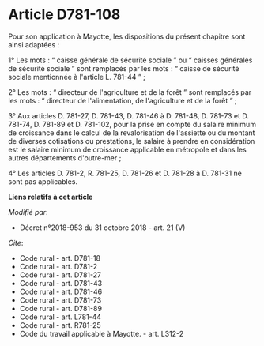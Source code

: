 # Article D781-108

Pour son application à Mayotte, les dispositions du présent chapitre sont ainsi adaptées :

1° Les mots : “ caisse générale de sécurité sociale ” ou “ caisses générales de sécurité sociale ” sont remplacés par les
mots : “ caisse de sécurité sociale mentionnée à l'article L. 781-44 ” ;

2° Les mots : “ directeur de l'agriculture et de la forêt ” sont remplacés par les mots : “ directeur de l'alimentation, de
l'agriculture et de la forêt ” ;

3° Aux articles D. 781-27, D. 781-43, D. 781-46 à D. 781-48, D. 781-73 et D. 781-74, D. 781-89 et D. 781-102, pour la prise
en compte du salaire minimum de croissance dans le calcul de la revalorisation de l'assiette ou du montant de diverses
cotisations ou prestations, le salaire à prendre en considération est le salaire minimum de croissance applicable en
métropole et dans les autres départements d'outre-mer ;

4° Les articles D. 781-2, R. 781-25, D. 781-26 et D. 781-28 à D. 781-31 ne sont pas applicables.

**Liens relatifs à cet article**

_Modifié par_:

  - Décret n°2018-953 du 31 octobre 2018 - art. 21 (V)

_Cite_:

  - Code rural - art. D781-18
  - Code rural - art. D781-2
  - Code rural - art. D781-27
  - Code rural - art. D781-43
  - Code rural - art. D781-46
  - Code rural - art. D781-73
  - Code rural - art. D781-89
  - Code rural - art. L781-44
  - Code rural - art. R781-25
  - Code du travail applicable à Mayotte. - art. L312-2
